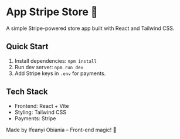 # App Stripe Store 🚀

A simple Stripe-powered store app built with React and Tailwind CSS.

## Quick Start
1. Install dependencies: `npm install`
2. Run dev server: `npm run dev`
3. Add Stripe keys in `.env` for payments.

## Tech Stack
- Frontend: React + Vite
- Styling: Tailwind CSS
- Payments: Stripe

Made by Ifeanyi Obiania – Front-end magic! 💫